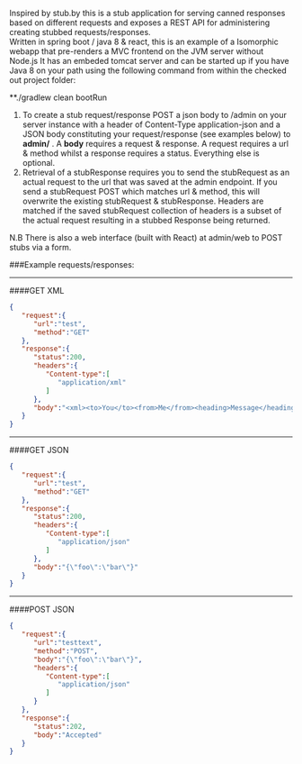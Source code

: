  Inspired by stub.by this is a stub application for serving canned responses based on different requests and exposes a REST API for administering creating
 stubbed requests/responses.   
 Written in spring boot / java 8 & react, this is an example of a Isomorphic webapp  that pre-renders a MVC frontend on the JVM server without Node.js
  It has an embeded tomcat server and can be started up if you have Java 8 on your path using the following
 command from within the checked out project folder:

  **./gradlew clean bootRun
  
 

  1.   To create a stub request/response POST a json body to /admin on your server instance with a header of Content-Type application-json and a JSON body constituting your request/response (see examples below) to **admin/** . A **body** requires a request & response. A request requires a url & method whilst a response requires a status. Everything else is optional.
  2.   Retrieval of a stubResponse requires you to send the stubRequest as an actual request to the url that was saved at the admin endpoint. If you send a stubRequest POST which matches url & method, this will overwrite the existing stubRequest & stubResponse. Headers are matched if the saved stubRequest collection of headers is a subset of the actual request resulting in a stubbed Response being returned.

  N.B There is also a web interface (built with React) at admin/web to POST stubs via a form.


###Example requests/responses:

---------------------------------------
####GET XML
```json
{ 
   "request":{
      "url":"test",
      "method":"GET"
   },
   "response":{
      "status":200,
      "headers":{
         "Content-type":[
            "application/xml"
         ]
      },
      "body":"<xml><to>You</to><from>Me</from><heading>Message</heading><body>This is some xml</body></xml>"
   }
} 
```

---------------------------------------
####GET JSON
```json
{ 
   "request":{
      "url":"test",
      "method":"GET"
   },
   "response":{
      "status":200,
      "headers":{
         "Content-type":[
            "application/json"
         ]
      },
      "body":"{\"foo\":\"bar\"}"
   }
}
```

---------------------------------------
####POST JSON
```json
{
   "request":{
      "url":"testtext",
      "method":"POST",
      "body":"{\"foo\":\"bar\"}",
      "headers":{
         "Content-type":[
            "application/json"
         ]
      }
   },
   "response":{
      "status":202,
      "body":"Accepted"
   }
}
```